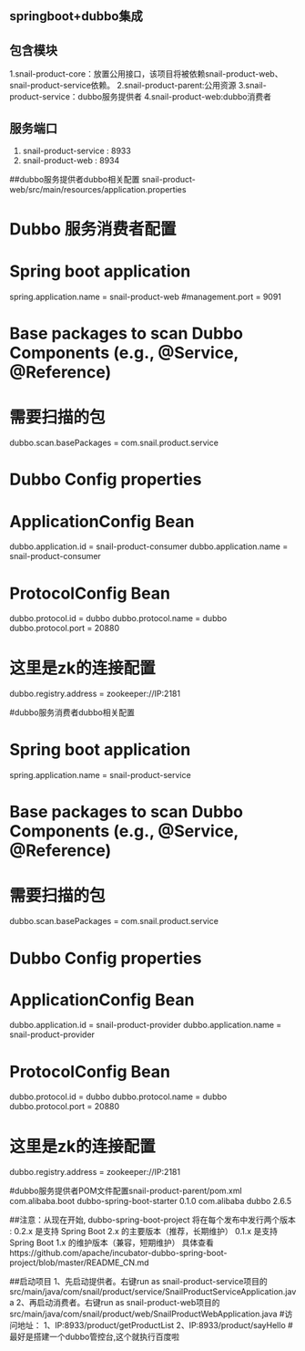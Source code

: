 ## springboot+dubbo集成


## 包含模块

1.snail-product-core：放置公用接口，该项目将被依赖snail-product-web、snail-product-service依赖。
2.snail-product-parent:公用资源
3.snail-product-service：dubbo服务提供者
4.snail-product-web:dubbo消费者


## 服务端口

1. snail-product-service : 8933
2. snail-product-web : 8934

##dubbo服务提供者dubbo相关配置
snail-product-web/src/main/resources/application.properties
# Dubbo 服务消费者配置
# Spring boot application
spring.application.name = snail-product-web
#management.port = 9091
# Base packages to scan Dubbo Components (e.g., @Service, @Reference)
# 需要扫描的包
dubbo.scan.basePackages  = com.snail.product.service
# Dubbo Config properties
# ApplicationConfig Bean
dubbo.application.id = snail-product-consumer
dubbo.application.name = snail-product-consumer
# ProtocolConfig Bean
dubbo.protocol.id = dubbo
dubbo.protocol.name = dubbo
dubbo.protocol.port = 20880
# 这里是zk的连接配置
dubbo.registry.address = zookeeper://IP:2181



#dubbo服务消费者dubbo相关配置
# Spring boot application
spring.application.name = snail-product-service
# Base packages to scan Dubbo Components (e.g., @Service, @Reference)
# 需要扫描的包
dubbo.scan.basePackages  = com.snail.product.service
# Dubbo Config properties
# ApplicationConfig Bean
dubbo.application.id = snail-product-provider
dubbo.application.name = snail-product-provider
# ProtocolConfig Bean
dubbo.protocol.id = dubbo
dubbo.protocol.name = dubbo
dubbo.protocol.port = 20880
# 这里是zk的连接配置
dubbo.registry.address = zookeeper://IP:2181

#dubbo服务提供者POM文件配置snail-product-parent/pom.xml
<dependency>
	<groupId>com.alibaba.boot</groupId>
	<artifactId>dubbo-spring-boot-starter</artifactId>
	<version>0.1.0</version>
</dependency>
<dependency>
	<groupId>com.alibaba</groupId>
	<artifactId>dubbo</artifactId>
	<version>2.6.5</version>
</dependency>

##注意：从现在开始, dubbo-spring-boot-project 将在每个发布中发行两个版本 :
0.2.x 是支持 Spring Boot 2.x 的主要版本（推荐，长期维护）
0.1.x 是支持 Spring Boot 1.x 的维护版本（兼容，短期维护）
具体查看https://github.com/apache/incubator-dubbo-spring-boot-project/blob/master/README_CN.md


##启动项目
1、先启动提供者。右键run as snail-product-service项目的src/main/java/com/snail/product/service/SnailProductServiceApplication.java
2、再启动消费者。右键run as snail-product-web项目的src/main/java/com/snail/product/web/SnailProductWebApplication.java
#访问地址：
1、IP:8933/product/getProductList
2、IP:8933/product/sayHello
#最好是搭建一个dubbo管控台,这个就执行百度啦



